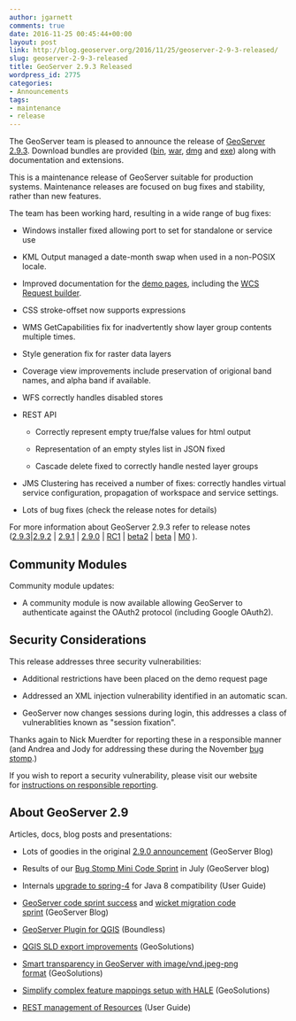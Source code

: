 ```yaml
---
author: jgarnett
comments: true
date: 2016-11-25 00:45:44+00:00
layout: post
link: http://blog.geoserver.org/2016/11/25/geoserver-2-9-3-released/
slug: geoserver-2-9-3-released
title: GeoServer 2.9.3 Released
wordpress_id: 2775
categories:
- Announcements
tags:
- maintenance
- release
---
```


The GeoServer team is pleased to announce the release of [GeoServer 2.9.3](http://geoserver.org/release/2.9.3/). Download bundles are provided ([bin](https://sourceforge.net/projects/geoserver/files/GeoServer/2.9.3/geoserver-2.9.3-bin.zip/download), [war](https://sourceforge.net/projects/geoserver/files/GeoServer/2.9.3/geoserver-2.9.3-war.zip/download), [dmg](https://sourceforge.net/projects/geoserver/files/GeoServer/2.9.3/geoserver-2.9.3.dmg/download) and [exe](https://sourceforge.net/projects/geoserver/files/GeoServer/2.9.3/geoserver-2.9.3.exe/download)) along with documentation and extensions.

This is a maintenance release of GeoServer suitable for production systems. Maintenance releases are focused on bug fixes and stability, rather than new features.

The team has been working hard, resulting in a wide range of bug fixes:



 	
  * Windows installer fixed allowing port to set for standalone or service use

 	
  * KML Output managed a date-month swap when used in a non-POSIX locale.

 	
  * Improved documentation for the [demo pages](http://docs.geoserver.org/maintain/en/user/configuration/demos/index.html#demos-wcsrequestbuilder), including the [WCS Request builder](http://docs.geoserver.org/maintain/en/user/services/wcs/requestbuilder.html#wcs-request-builder).

 	
  * CSS stroke-offset now supports expressions

 	
  * WMS GetCapabilities fix for inadvertently show layer group contents multiple times.

 	
  * Style generation fix for raster data layers

 	
  * Coverage view improvements include preservation of origional band names, and alpha band if available.

 	
  * WFS correctly handles disabled stores

 	
  * REST API

 	
    * Correctly represent empty true/false values for html output

 	
    * Representation of an empty styles list in JSON fixed

 	
    * Cascade delete fixed to correctly handle nested layer groups




 	
  * JMS Clustering has received a number of fixes: correctly handles virtual service configuration, propagation of workspace and service settings.

 	
  * Lots of bug fixes (check the release notes for details)


For more information about GeoServer 2.9.3 refer to release notes ([2.9.3](https://osgeo-org.atlassian.net/secure/ReleaseNote.jspa?projectId=10000&version=14402)|[2.9.2](https://osgeo-org.atlassian.net/secure/ReleaseNote.jspa?projectId=10000&version=13500) | [2.9.1](https://osgeo-org.atlassian.net/secure/ConfigureReleaseNote.jspa?projectId=10000&version=14202) | [2.9.0](https://osgeo-org.atlassian.net/secure/ReleaseNote.jspa?version=13003&styleName=&projectId=10000&Create=Create&atl_token=BMGO-EVM2-SZYH-VJUH%7C7713dff34af1113724212b6eff4284d334e99cc9%7Clin) | [RC1](https://osgeo-org.atlassian.net/secure/ReleaseNote.jspa?version=12502&styleName=&projectId=10000&Create=Create&atl_token=BMGO-EVM2-SZYH-VJUH%7C7713dff34af1113724212b6eff4284d334e99cc9%7Clin) | [beta2](https://osgeo-org.atlassian.net/secure/ReleaseNote.jspa?version=12700&styleName=&projectId=10000&Create=Create&atl_token=BMGO-EVM2-SZYH-VJUH%7C7713dff34af1113724212b6eff4284d334e99cc9%7Clin) | [beta](https://osgeo-org.atlassian.net/secure/ReleaseNote.jspa?version=12100&styleName=&projectId=10000&Create=Create&atl_token=BMGO-EVM2-SZYH-VJUH%7C7713dff34af1113724212b6eff4284d334e99cc9%7Clin) | [M0](https://osgeo-org.atlassian.net/secure/ReleaseNote.jspa?version=11401&styleName=&projectId=10000&Create=Create&atl_token=BMGO-EVM2-SZYH-VJUH%7C7713dff34af1113724212b6eff4284d334e99cc9%7Clin) ).


## Community Modules


Community module updates:



 	
  * A community module is now available allowing GeoServer to authenticate against the OAuth2 protocol (including Google OAuth2).




## Security Considerations


This release addresses three security vulnerabilities:



 	
  * Additional restrictions have been placed on the demo request page

 	
  * Addressed an XML injection vulnerability identified in an automatic scan.

 	
  * GeoServer now changes sessions during login, this addresses a class of vulnerablities known as "session fixation".


Thanks again to Nick Muerdter for reporting these in a responsible manner (and Andrea and Jody for addressing these during the November [bug stomp](http://blog.geoserver.org/2016/11/09/bug-stomp/).)

If you wish to report a security vulnerability, please visit our website for [instructions on responsible reporting](http://geoserver.org/issues/).


## About GeoServer 2.9


Articles, docs, blog posts and presentations:



 	
  * Lots of goodies in the original [2.9.0 announcement](http://blog.geoserver.org/2016/05/30/geoserver-2-9-0-released/) (GeoServer Blog)

 	
  * Results of our [Bug Stomp Mini Code Sprint](http://blog.geoserver.org/2016/07/26/online-geoserver-bug-stomp-july-2016-results/) in July (GeoServer blog)

 	
  * Internals [upgrade to spring-4](https://github.com/geoserver/geoserver/wiki/Spring-4-Upgrade) for Java 8 compatibility (User Guide)

 	
  * [GeoServer code sprint success](http://blog.geoserver.org/2016/01/25/geoserver-code-sprint-success/) and [wicket migration code sprint](https://github.com/geoserver/geoserver/wiki/Wicket-migration-code-sprint) (GeoServer Blog)

 	
  * [GeoServer Plugin for QGIS](http://blog.geoserver.org/2015/12/23/geoserver-explorer-plugin-for-qgis/) (Boundless)

 	
  * [QGIS SLD export improvements](http://www.geo-solutions.it/blog/qgis-sld-export/) (GeoSolutions)

 	
  * [Smart transparency in GeoServer with image/vnd.jpeg-png format](http://www.geo-solutions.it/blog/geoserver-smart-transparency/) (GeoSolutions)

 	
  * [Simplify complex feature mappings setup with HALE](http://www.geo-solutions.it/blog/inspire-support-in-geoserver-made-easy-with-hale/) (GeoSolutions)

 	
  * [REST management of Resources](http://docs.geoserver.org/stable/en/user/rest/api/resources.html) (User Guide)




## 

